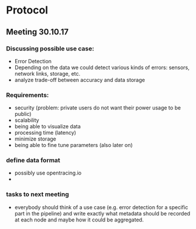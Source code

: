 # Protocol

## Meeting 30.10.17

### Discussing possible use case:
 - Error Detection
  - Depending on the data we could detect various kinds of errors: sensors, network links, storage, etc.
  - analyze trade-off between accuracy and data storage
 
 ### Requirements:
 - security (problem: private users do not want their power usage to be public)
 - scalability
 - being able to visualize data
 - processing time (latency)
 - minimize storage
 - being able to fine tune parameters (also later on)
 
  ### define data format
  - possibly use opentracing.io
  - 
  
  ### tasks to next meeting
  - everybody should think of a use case (e.g. error detection for a specific part in the pipeline) 
   and write exactly what metadata should be recorded at each node and maybe how it could be aggregated.
